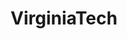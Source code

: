 ---
title: VirginiaTech
crosslinks:
- livven
- politics
- xkcd
- fakeid
- swva
- google
- rva
- hokies
- SoSE
- Clemson
- jmu
- tippr
- titanfall
- roanoke
- DataHoarder
- IAmA
- titlegore
- thinkpad
- uwaterloo
---